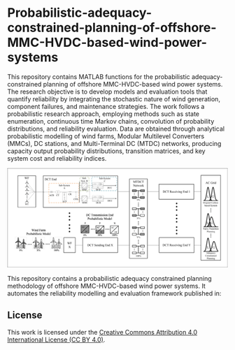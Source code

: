 # Probabilistic-adequacy-constrained-planning-of-offshore-MMC-HVDC-based-wind-power-systems

This repository contains MATLAB functions for the probabilistic adequacy-constrained planning of offshore MMC-HVDC-based wind power systems. The research objective is to develop models and evaluation tools that quantify reliability by integrating the stochastic nature of wind generation, component failures, and maintenance strategies. The work follows a probabilistic research approach, employing methods such as state enumeration, continuous time Markov chains, convolution of probability distributions, and reliability evaluation. Data are obtained through analytical probabilistic modelling of wind farms, Modular Multilevel Converters (MMCs), DC stations, and Multi-Terminal DC (MTDC) networks, producing capacity output probability distributions, transition matrices, and key system cost and reliability indices.

![Overview Figure](Overview-1.png)

This repository contains a probabilistic adequacy constrained planning methodology of offshore MMC-HVDC-based wind power systems. It automates the reliability modelling and evaluation framework published in:


## License
This work is licensed under the [Creative Commons Attribution 4.0 International License (CC BY 4.0)](https://creativecommons.org/licenses/by/4.0/).
